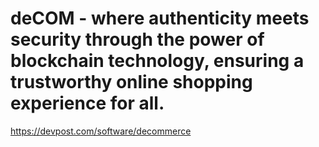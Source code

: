 # deCOM - where authenticity meets security through the power of blockchain technology, ensuring a trustworthy online shopping experience for all.

https://devpost.com/software/decommerce
